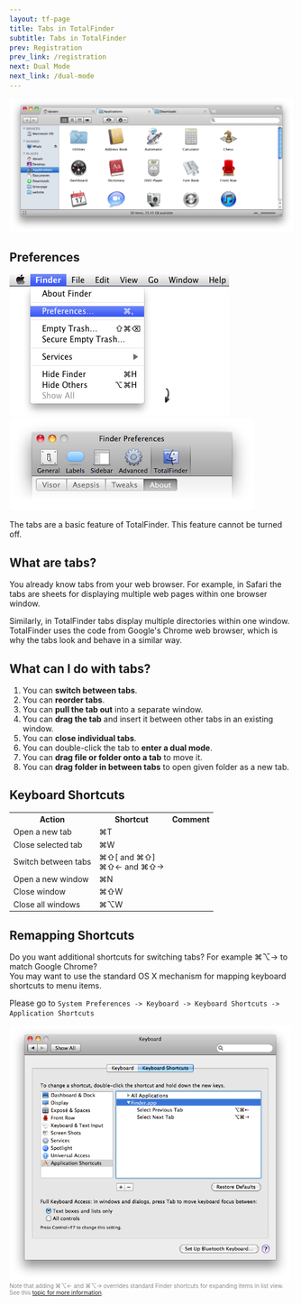 ```yaml
---
layout: tf-page
title: Tabs in TotalFinder
subtitle: Tabs in TotalFinder
prev: Registration
prev_link: /registration
next: Dual Mode
next_link: /dual-mode
---
```


<img src="/images/tabs.png" class="doc-image">

<div class="doc-side">
    <h2>Preferences</h2>
    <img src="/images/preferences-menu.png" class="doc-pref-menu">
    <img src="/images/pref-none.png" class="doc-pref">
    <p>The tabs are a basic feature of TotalFinder. This feature cannot be turned off.</p>
</div>

## What are tabs?

You already know tabs from your web browser. For example, in Safari the tabs are sheets for displaying multiple web pages within one browser window.

Similarly, in TotalFinder tabs display multiple directories within one window. TotalFinder uses the code from Google's Chrome web browser, which is why the tabs look and behave in a similar way.

## What can I do with tabs?

1. You can **switch between tabs**.
2. You can **reorder tabs**.
3. You can **pull the tab out** into a separate window.
4. You can **drag the tab** and insert it between other tabs in an existing window.
5. You can **close individual tabs**.
6. You can double-click the tab to **enter a dual mode**.
7. You can **drag file or folder onto a tab** to move it.
8. You can **drag folder in between tabs** to open given folder as a new tab.

## Keyboard Shortcuts

<div class="keyboard-shortcuts">
    <table border="0" cellspacing="0" cellpadding="0">
        <tr><th>Action</th><th>Shortcut</th><th>Comment</th></tr>
        <tr><td>Open a new tab</td><td>⌘T</td><td></td></tr>
        <tr><td>Close selected tab</td><td>⌘W</td><td></td></tr>
        <tr><td>Switch between tabs</td><td>⌘⇧[ and  ⌘⇧]<br> ⌘⇧← and  ⌘⇧→</td><td></td></tr>
        <tr><td>Open a new window</td><td>⌘N</td><td></td></tr>
        <tr><td>Close window</td><td>⌘⇧W</td><td></td></tr>
        <tr><td>Close all windows</td><td>⌘⌥W</td><td></td></tr>
    </table>
</div>

## Remapping Shortcuts

Do you want additional shortcuts for switching tabs? For example ⌘⌥→ to match Google Chrome?<br>You may want to use the standard OS X mechanism for mapping keyboard shortcuts to menu items.

Please go to `System Preferences -> Keyboard -> Keyboard Shortcuts -> Application Shortcuts`

<img src="/images/mapping-shortcuts.png" width="500">

<div style="color: #888; font-size:10px;">Note that adding ⌘⌥← and  ⌘⌥→ overrides standard Finder shortcuts for expanding items in list view. See this <a href="http://getsatisfaction.com/binaryage/topics/running_totalfinder_disables_cmd_opt_rightarrow_expand_all_effect">topic for more information</a>.</div>
